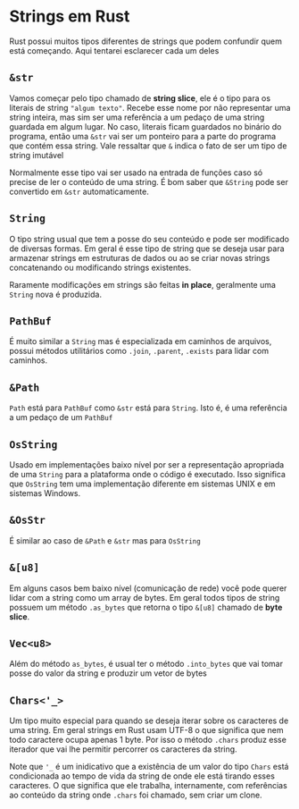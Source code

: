 # Strings em Rust

Rust possui muitos tipos diferentes de strings que podem confundir quem está começando. Aqui tentarei esclarecer cada um deles

## `&str`

Vamos começar pelo tipo chamado de __string slice__, ele é o tipo para os literais de string `"algum texto"`. Recebe esse nome por não representar uma string inteira, mas sim ser uma referência a um pedaço de uma string guardada em algum lugar. No caso, literais ficam guardados no binário do programa, então uma `&str` vai ser um ponteiro para a parte do programa que contém essa string. Vale ressaltar que `&` indica o fato de ser um tipo de string imutável

Normalmente esse tipo vai ser usado na entrada de funções caso só precise de ler o conteúdo de uma string. É bom saber que `&String` pode ser convertido em `&str` automaticamente.

## `String`

O tipo string usual que tem a posse do seu conteúdo e pode ser modificado de diversas formas. Em geral é esse tipo de string que se deseja usar para armazenar strings em estruturas de dados ou ao se criar novas strings concatenando ou modificando strings existentes.

Raramente modificações em strings são feitas __in place__, geralmente uma `String` nova é produzida.

## `PathBuf`

É muito similar a `String` mas é especializada em caminhos de arquivos, possui métodos utilitários como `.join`, `.parent`, `.exists` para lidar com caminhos.

## `&Path`

`Path` está para `PathBuf` como `&str` está para `String`. Isto é, é uma referência a um pedaço de um `PathBuf`

## `OsString`

Usado em implementações baixo nível por ser a representação apropriada de uma `String` para a plataforma onde o código é executado. Isso significa que `OsString` tem uma implementação diferente em sistemas UNIX e em sistemas Windows.

## `&OsStr`

É similar ao caso de `&Path` e `&str` mas para `OsString`

## `&[u8]`

Em alguns casos bem baixo nível (comunicação de rede) você pode querer lidar com a string como um array de bytes. Em geral todos tipos de string possuem um método `.as_bytes` que retorna o tipo `&[u8]` chamado de __byte slice__.

## `Vec<u8>`

Além do método `as_bytes`, é usual ter o método `.into_bytes` que vai tomar posse do valor da string e produzir um vetor de bytes

## `Chars<'_>`

Um tipo muito especial para quando se deseja iterar sobre os caracteres de uma string. Em geral strings em Rust usam UTF-8 o que significa que nem todo caractere ocupa apenas 1 byte. Por isso o método `.chars` produz esse iterador que vai lhe permitir percorrer os caracteres da string.

Note que `'_` é um inidicativo que a existência de um valor do tipo `Chars` está condicionada ao tempo de vida da string de onde ele está tirando esses caracteres. O que significa que ele trabalha, internamente, com referências ao conteúdo da string onde `.chars` foi chamado, sem criar um clone.